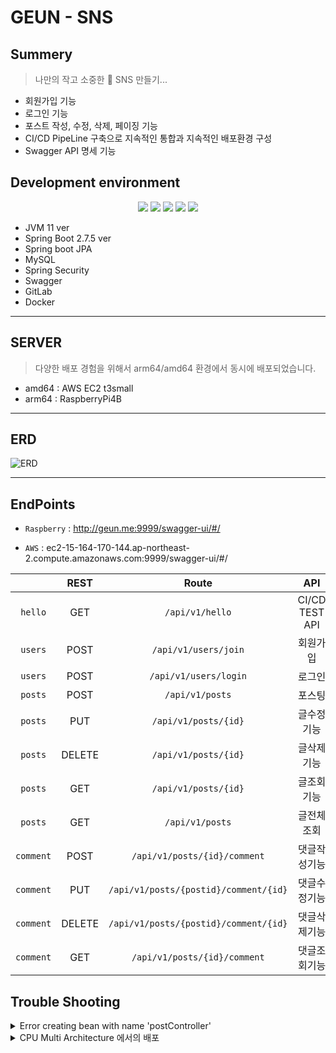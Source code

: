 # GEUN - SNS

## Summery

> 나만의 작고 소중한 🥹 SNS 만들기...

- 회원가입 기능
- 로그인 기능
- 포스트 작성, 수정, 삭제, 페이징 기능
- CI/CD PipeLine 구축으로 지속적인 통합과 지속적인 배포환경 구성
- Swagger API 명세 기능


## Development environment

<div align="center">
 <img src="https://img.shields.io/badge/SpringBoot-6DB33F.svg?logo=Spring-Boot&logoColor=white" />
 <img src="https://img.shields.io/badge/SpringSecurity-6DB33F.svg?logo=Spring-Security&logoColor=white" />
 <img src="https://img.shields.io/badge/MySQL-4479A1?style=flat-square&logo=MySQL&logoColor=white"/></a>
 <img src="https://img.shields.io/badge/Docker-2496ED?style=flat-square&logo=Docker&logoColor=white"/></a>
 <img src="https://img.shields.io/badge/AmazonEC2-FF9900.svg?logo=Amazon-EC2&logoColor=white" />
</div>


- JVM 11 ver
- Spring Boot 2.7.5 ver
- Spring boot JPA
- MySQL
- Spring Security
- Swagger
- GitLab
- Docker

---

## SERVER

> 다양한 배포 경험을 위해서 arm64/amd64 환경에서 동시에 배포되었습니다.

- amd64 : AWS EC2 t3small
- arm64 : RaspberryPi4B 

---

## ERD

![ERD](https://user-images.githubusercontent.com/89567475/209869344-9e87058f-2d22-4c43-a5ba-e43a78d04aa2.png)

---

## EndPoints

- `Raspberry` : http://geun.me:9999/swagger-ui/#/

- `AWS` : ec2-15-164-170-144.ap-northeast-2.compute.amazonaws.com:9999/swagger-ui/#/

|  | REST | Route | API |
|:-----:|:------------------:|:-----------------------------:|:-----------------------------:|
| `hello` | GET | `/api/v1/hello` | CI/CD TEST API |
| `users` | POST | `/api/v1/users/join` | 회원가입 |
| `users` | POST | `/api/v1/users/login` | 로그인 |
| `posts` | POST | `/api/v1/posts` | 포스팅 |
| `posts` | PUT | `/api/v1/posts/{id}` | 글수정기능 |
| `posts` | DELETE | `/api/v1/posts/{id}` | 글삭제기능 |
| `posts` | GET | `/api/v1/posts/{id}` | 글조회기능 |
| `posts` | GET | `/api/v1/posts` | 글전체조회 |
| `comment` | POST | `/api/v1/posts/{id}/comment` | 댓글작성기능 |
| `comment` | PUT | `/api/v1/posts/{postid}/comment/{id}` | 댓글수정기능 |
| `comment` | DELETE | `/api/v1/posts/{postid}/comment/{id}` | 댓글삭제기능 |
| `comment` | GET | `/api/v1/posts/{id}/comment` | 댓글조회기능 |



## Trouble Shooting

<details>
<summary>Error creating bean with name 'postController'</summary>
<div markdown="1">

![2022-12-27_9 35 39](https://user-images.githubusercontent.com/89567475/209871056-d013a2e3-fa62-4dbf-b9ab-eaab340d2683.png)

> TestCode 실행 중 마주친 에러입니다.  
> postController 에 대한 오류 구문이었어서 해당 클래스에 오류가 있는 줄 알고 엄청 찾아봤지만,  
> 구글링에서 나온 자료로는 해결할 수 없었습니다.  
> 왜냐하면 PostController에 대한 오류 구문이었지만,  
> PostController 에 대한 테스트코드는 정상적으로 작동 하고 있었기 때문입니다.  
> 그럼 왜 UserController 에서 오류가 났는지 디버깅을 해보며 해결책을 찾아봤습니다.  
> 해결책은 생각보다 간단했는데, `@WebMvcTest(UserControllerTest.class)`에서  
> `(UserControllerTest.class)`부분을 빼먹었더니 Unit Test에서 모든 의존성을 불러와서 생긴 오류였습니다,,,,,  

</div>
</details>



<details>
<summary>CPU Multi Architecture 에서의 배포</summary>
<div markdown="1">

### 2. CPU Multi Architecture 에서의 배포

![스크린샷 2022-12-22 오전 9 25 06](https://user-images.githubusercontent.com/89567475/209870996-a53d3eed-8942-4eec-8df3-f4013cbf233a.png)

![스크린샷 2022-12-24 오전 12 20 59](https://user-images.githubusercontent.com/89567475/209871002-0d4c61cc-1ca4-40a4-81ca-768d0ffc52a1.png)

> 제가 사용하고 있는 서버 환경은 총 2가지 입니다.
>  
> 1. Raspberry 4b
> 2. AWS
> 
> 위 두 서버는 CPU Architecture가 다르기 때문에 Docker Image 를 두 가지로 빌드 해줘야하는 상황이 발생했습니다.  
> 그래서 처음에는 두 Architecture를 각각 빌드해서 Docker Image 의 Tag를 다르게 빌드하고  
> 각 환경에서 맞는 Architectur의 Tag를 지정해서 끌어다쓰는 방식으로 CI PipeLine을 구성했습니다.  
> 그러나, 하나씩 빌드하는 CI PipeLine 이었고, 각각 빌드하는데 시간이 거의 20분 가량 소모되었습니다.  
> 그리고 각각 Tag를 지정해서 Docker Container 를 띄우는 것도 CI/CD의 목적과는 맞지 않는다고 생각해서  
> 두 가지 Architecture 를 병렬적으로 빌드할 수 있고 하나의 이미지로 합쳐서 관리할 수 있는 방법을 찾아보았고  
> CI PipeLine 상에서 두 가지 Architecture에 대해 병렬적으로 빌드한 뒤  
> Docker Manifest 기능을 이용해서 두가지 이미지를 하나로 합쳐주는 작업을 진행했습니다.  
> 해당 Trouble Shooting 과정을 거치면서 기존에 20분 걸리던 빌드 시간은 약 3분으로 단축되었습니다.  


</div>
</details>



